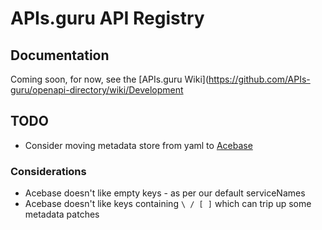 # APIs.guru API Registry

## Documentation 

Coming soon, for now, see the [APIs.guru Wiki](https://github.com/APIs-guru/openapi-directory/wiki/Development

## TODO

* Consider moving metadata store from yaml to [Acebase](https://github.com/appy-one/acebase)

### Considerations

* Acebase doesn't like empty keys - as per our default serviceNames
* Acebase doesn't like keys containing `\ / [ ]` which can trip up some metadata patches

